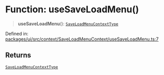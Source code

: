 # Function: useSaveLoadMenu()

> **useSaveLoadMenu**(): [`SaveLoadMenuContextType`](../interfaces/SaveLoadMenuContextType.md)

Defined in: [packages/ui/src/context/SaveLoadMenuContext/useSaveLoadMenu.ts:7](https://github.com/laruss/react-text-game/blob/4531810ed426df9948c54abd8dbf61d1745871f2/packages/ui/src/context/SaveLoadMenuContext/useSaveLoadMenu.ts#L7)

## Returns

[`SaveLoadMenuContextType`](../interfaces/SaveLoadMenuContextType.md)
